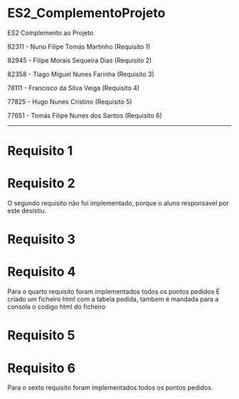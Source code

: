 # ES2_ComplementoProjeto
ES2 Complemento ao Projeto

82311 - Nuno Filipe Tomás Martinho (Requisito 1)

82945	- Filipe Morais Sequeira Dias (Requisito 2)

82358	- Tiago Miguel Nunes Farinha (Requisito 3)

78111 - Francisco da Silva Veiga (Requisito 4)

77825 - Hugo Nunes Cristino (Requisito 5)

77651 - Tomás Filipe Nunes dos Santos (Requisito 6)

-----------------------------------------------

# Requisito 1


# Requisito 2
O segundo requisito não foi implementado, porque o aluno responsavel por este desistiu.

# Requisito 3



# Requisito 4
Para o quarto requisito foram implementados todos os pontos pedidos É criado um ficheiro html com a tabela pedida, tambem é mandada para a consola o codigo html do ficheiro


# Requisito 5



# Requisito 6
Para o sexto requisito foram implementados todos os pontos pedidos.



